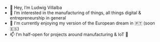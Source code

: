 - 👋 Hey, I’m Ludwig Villalba
- 👀 I’m interested in the manufacturing of things, all things digital & entrepreneurship in general
- 💞️ I'm currently enjoying my version of the European dream in 🇵🇹 (soon 🇪🇸)
- 📫 I’m half-open for projects around manufacturing & IoT 🥰

<!---
BoavistaLudwig/BoavistaLudwig is a ✨ special ✨ repository because its `README.md` (this file) appears on your GitHub profile.
You can click the Preview link to take a look at your changes.
--->
